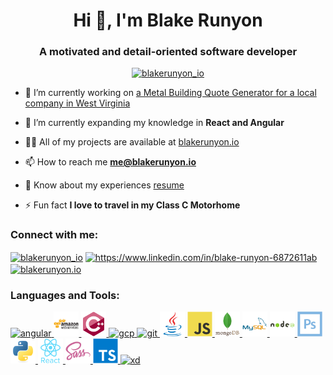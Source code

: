 <h1 align="center">Hi 👋, I'm Blake Runyon</h1>
<h3 align="center">A motivated and detail-oriented software developer</h3>

<p align="center"> <a href="https://twitter.com/blakerunyon_io" target="blank"><img src="https://img.shields.io/twitter/follow/blakerunyon_io?logo=twitter&style=for-the-badge" alt="blakerunyon_io" /></a> </p>

- 🔭 I’m currently working on [a Metal Building Quote Generator for a local company in West Virginia](https://github.com/blake-runyon/MetalBuildingCalculator)

- 🌱 I’m currently expanding my knowledge in **React and Angular**

- 👨‍💻 All of my projects are available at [blakerunyon.io](blakerunyon.io)

- 📫 How to reach me **me@blakerunyon.io**

- 📄 Know about my experiences [resume](https://s3.us-east-1.amazonaws.com/blakerunyon.io/Blake_Runyon_Resume.pdf?response-content-disposition=inline&X-Amz-Security-Token=IQoJb3JpZ2luX2VjEGQaCXVzLWVhc3QtMSJHMEUCIBFxgRiexc1Cr%2BKqG8AVce2cznYm25UEaKi1j1EzescRAiEA70gffJYOKWwfk8YCL2Or14E6Q7zlD%2Fwe59QIUFgxC%2Foq5AIIfRAAGgw3NjgxODY4MDg5ODAiDOtiJrGAPPgK0SOBIirBAorHxb1yms%2BSlxr18UranGV9NACYaGAvloAKKpnRlgRFIvD1rS1U%2BrOxn3RCeVgE88OJtF6jZJBjFDlcpopmuOO9Fh5cmGRQWQNWtlh8MnfJm4SK37cS5w%2BgcJUt3lYWNyXgGKc5dDfH22NySknSU7kSrfHhCkjpNAktONRrHhnV5DrVdbOh6sgTh33mOnhrDlzdklmSBHKSjWkusf20qEDwUwOoWIib%2Bdiqt4bStGg87XLxXngDjcDH4HzXrdqPgMWjFeajZHU%2FYtxL%2BMR1vJ6QemFzJg%2FGlO60%2FYMgslI%2FA9XzmSU28iUu%2BqAWSKgmnvIqtFDz8V%2FcGXsMBYJJHWsg%2FMV7WgVqIYVC0FshcoP1F5PLBfwNIIn6WKYqvzYUo5rNBFWc14v2kl0%2B5DI0IG8NiWflLy9aaqOKtyEan4m7sTCKg9OVBjqzAqrsNT20KWOqLvTn34XkjW18p028935K%2F8eL4vpDSf5VPb8PZQGtiXLQja450pp%2FtLNEzFueGsBtJnW6osXyAOE5H%2FYZRvs2EWeVikdPC4crMQkDxgmxGgtJ5zMGzBYTTDVNWu3E9JjCAvQS%2FlGaLDReaeKgSd0e%2FZLnXKPInvf8J4YSQ9hPEIhNyVQS4nfeEeu1VknhKWUaoKx4xF9s1sWNY%2Fy0o6CDdOTpYdK%2FYx4ipCbTc%2F2VSlUTCMsH46sPlWK1MFcg1swDavuU7SgQkfRhS8XewIiY1yDV1rCXPTYCYgrITsBdohhFgTUH93H8UA%2FDvbe4w90LQOfnBTy1hE%2FuHeucL7YXPZV5dRYrPjxyYdIT3VtwwkqBYfNpWxEw4bC%2BLMkY9qP5LYSsqzEVuSYyNgs%3D&X-Amz-Algorithm=AWS4-HMAC-SHA256&X-Amz-Date=20220623T194115Z&X-Amz-SignedHeaders=host&X-Amz-Expires=300&X-Amz-Credential=ASIA3FW4APKKLRK57I5J%2F20220623%2Fus-east-1%2Fs3%2Faws4_request&X-Amz-Signature=2c72e1cbb35526f8b472fd556f2df7ad08c3621760a5307eeac7e95689bbefb6)

- ⚡ Fun fact **I love to travel in my Class C Motorhome**

<h3 align="left">Connect with me:</h3>
<p align="left">
<a href="https://twitter.com/blakerunyon_io" target="blank"><img align="center" src="https://raw.githubusercontent.com/rahuldkjain/github-profile-readme-generator/master/src/images/icons/Social/twitter.svg" alt="blakerunyon_io" height="30" width="40" /></a>
<a href="https://linkedin.com/in/https://www.linkedin.com/in/blake-runyon-6872611ab" target="blank"><img align="center" src="https://raw.githubusercontent.com/rahuldkjain/github-profile-readme-generator/master/src/images/icons/Social/linked-in-alt.svg" alt="https://www.linkedin.com/in/blake-runyon-6872611ab" height="30" width="40" /></a>
<a href="https://instagram.com/blakerunyon.io" target="blank"><img align="center" src="https://raw.githubusercontent.com/rahuldkjain/github-profile-readme-generator/master/src/images/icons/Social/instagram.svg" alt="blakerunyon.io" height="30" width="40" /></a>
</p>

<h3 align="left">Languages and Tools:</h3>
<p align="left"> <a href="https://angular.io" target="_blank" rel="noreferrer"> <img src="https://angular.io/assets/images/logos/angular/angular.svg" alt="angular" width="40" height="40"/> </a> <a href="https://aws.amazon.com" target="_blank" rel="noreferrer"> <img src="https://raw.githubusercontent.com/devicons/devicon/master/icons/amazonwebservices/amazonwebservices-original-wordmark.svg" alt="aws" width="40" height="40"/> </a> <a href="https://www.w3schools.com/cpp/" target="_blank" rel="noreferrer"> <img src="https://raw.githubusercontent.com/devicons/devicon/master/icons/cplusplus/cplusplus-original.svg" alt="cplusplus" width="40" height="40"/> </a> <a href="https://cloud.google.com" target="_blank" rel="noreferrer"> <img src="https://www.vectorlogo.zone/logos/google_cloud/google_cloud-icon.svg" alt="gcp" width="40" height="40"/> </a> <a href="https://git-scm.com/" target="_blank" rel="noreferrer"> <img src="https://www.vectorlogo.zone/logos/git-scm/git-scm-icon.svg" alt="git" width="40" height="40"/> </a> <a href="https://www.java.com" target="_blank" rel="noreferrer"> <img src="https://raw.githubusercontent.com/devicons/devicon/master/icons/java/java-original.svg" alt="java" width="40" height="40"/> </a> <a href="https://developer.mozilla.org/en-US/docs/Web/JavaScript" target="_blank" rel="noreferrer"> <img src="https://raw.githubusercontent.com/devicons/devicon/master/icons/javascript/javascript-original.svg" alt="javascript" width="40" height="40"/> </a> <a href="https://www.mongodb.com/" target="_blank" rel="noreferrer"> <img src="https://raw.githubusercontent.com/devicons/devicon/master/icons/mongodb/mongodb-original-wordmark.svg" alt="mongodb" width="40" height="40"/> </a> <a href="https://www.mysql.com/" target="_blank" rel="noreferrer"> <img src="https://raw.githubusercontent.com/devicons/devicon/master/icons/mysql/mysql-original-wordmark.svg" alt="mysql" width="40" height="40"/> </a> <a href="https://nodejs.org" target="_blank" rel="noreferrer"> <img src="https://raw.githubusercontent.com/devicons/devicon/master/icons/nodejs/nodejs-original-wordmark.svg" alt="nodejs" width="40" height="40"/> </a> <a href="https://www.photoshop.com/en" target="_blank" rel="noreferrer"> <img src="https://raw.githubusercontent.com/devicons/devicon/master/icons/photoshop/photoshop-line.svg" alt="photoshop" width="40" height="40"/> </a> <a href="https://www.python.org" target="_blank" rel="noreferrer"> <img src="https://raw.githubusercontent.com/devicons/devicon/master/icons/python/python-original.svg" alt="python" width="40" height="40"/> </a> <a href="https://reactjs.org/" target="_blank" rel="noreferrer"> <img src="https://raw.githubusercontent.com/devicons/devicon/master/icons/react/react-original-wordmark.svg" alt="react" width="40" height="40"/> </a> <a href="https://sass-lang.com" target="_blank" rel="noreferrer"> <img src="https://raw.githubusercontent.com/devicons/devicon/master/icons/sass/sass-original.svg" alt="sass" width="40" height="40"/> </a> <a href="https://www.typescriptlang.org/" target="_blank" rel="noreferrer"> <img src="https://raw.githubusercontent.com/devicons/devicon/master/icons/typescript/typescript-original.svg" alt="typescript" width="40" height="40"/> </a> <a href="https://www.adobe.com/products/xd.html" target="_blank" rel="noreferrer"> <img src="https://cdn.worldvectorlogo.com/logos/adobe-xd.svg" alt="xd" width="40" height="40"/> </a> </p>
